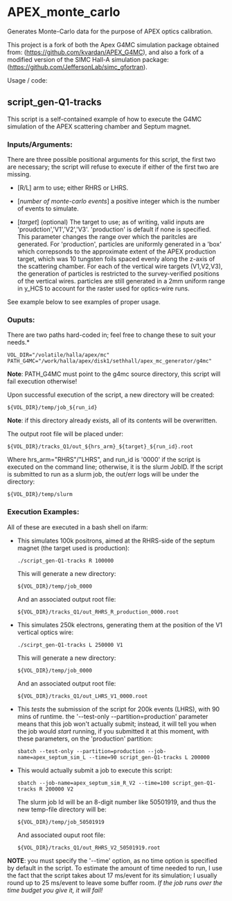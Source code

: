 # APEX_monte_carlo
Generates Monte-Carlo data for the purpose of APEX optics calibration.

This project is a fork of both the Apex G4MC simulation package obtained from: (https://github.com/kvardan/APEX_G4MC), 
and also a fork of a modified version of the SIMC Hall-A simulation package: (https://github.com/JeffersonLab/simc_gfortran). 

Usage / code: 


## script_gen-Q1-tracks 

This script is a self-contained example of how to execute the G4MC simulation of the APEX scattering chamber and Septum magnet. 

### Inputs/Arguments: 
There are three possible positional arguments for this script, the first two are necessary; the script will refuse to execute if either of the first
two are missing. 

- [R/L] arm to use; either RHRS or LHRS. 

- [_number of monte-carlo events_] a positive integer which is the number of events to simulate. 

- [_target_] (optional) The target to use; as of writing, valid inputs are 'proudction','V1','V2','V3'. 'production' is default if none is specified.   
  This parameter changes the range over which the paritcles are generated. For 'production', particles are uniformly generated in a 'box' which correpsonds 
  to the approximate extent of the APEX production target, which was 10 tungsten foils spaced evenly along the z-axis of the scattering chamber. For each 
  of the vertical wire targets (V1,V2,V3), the generation of particles is restricted to the survey-verified positions of the vertical wires. particles are
  still generated in a 2mm uniform range in y_HCS to account for the raster used for optics-wire runs. 

See example below to see examples of proper usage. 

### Ouputs:
There are two paths hard-coded in; feel free to change these to suit your needs.* 

    VOL_DIR="/volatile/halla/apex/mc" 
    PATH_G4MC="/work/halla/apex/disk1/sethhall/apex_mc_generator/g4mc"

**Note**: PATH_G4MC must point to the g4mc source directory, this script will fail execution otherwise! 

Upon successful execution of the script, a new directory will be created:  

    ${VOL_DIR}/temp/job_${run_id}
    
**Note**: if this directory already exists, all of its contents will be overwritten.     

The output root file will be placed under: 

    ${VOL_DIR}/tracks_Q1/out_${hrs_arm}_${target}_${run_id}.root

Where hrs_arm="RHRS"/"LHRS", and run_id is '0000' if the script is executed on the command line; otherwise, it is the slurm JobID. 
If the script is submitted to run as a slurm job, the out/err logs will be under the directory: 

    ${VOL_DIR}/temp/slurm

### Execution Examples: 
All of these are executed in a bash shell on ifarm: 

- This simulates 100k positrons, aimed at the RHRS-side of the septum magnet (the target used is production): 

      ./script_gen-Q1-tracks R 100000

  This will generate a new directory: 

      ${VOL_DIR}/temp/job_0000
    
  And an associated output root file:

      ${VOL_DIR}/tracks_Q1/out_RHRS_R_production_0000.root

- This simulates 250k electrons, generating them at the position of the V1 vertical optics wire: 

      ./scirpt_gen-Q1-tracks L 250000 V1

  This will generate a new directory: 

      ${VOL_DIR}/temp/job_0000
    
  And an associated output root file:

      ${VOL_DIR}/tracks_Q1/out_LHRS_V1_0000.root
    

- This _tests_ the submission of the script for 200k events (LHRS), with 90 mins of runtime. the '--test-only --partition=production' parameter
  means that this job won't actually submit; instead, it will tell you when the job would _start_ running, if you submitted it at this moment, with these 
  parameters, on the 'production' partition: 

      sbatch --test-only --partition=production --job-name=apex_septum_sim_L --time=90 script_gen-Q1-tracks L 200000

- This would actually submit a job to execute this script: 

      sbatch --job-name=apex_septum_sim_R_V2 --time=100 script_gen-Q1-tracks R 200000 V2

  The slurm job Id will be an 8-digit number like 50501919, and thus the new temp-file directory will be: 

      ${VOL_DIR}/temp/job_50501919
    
  And associated ouput root file:

      ${VOL_DIR}/tracks_Q1/out_RHRS_V2_50501919.root

**NOTE**: you must specify the '--time' option, as no time option is specified by default in the script. To estimate the amount of time needed to run, I use
the fact that the script takes about 17 ms/event for its simulation; I usually round up to 25 ms/event to leave some buffer room. _If the job runs over the
time budget you give it, it will fail!_ 



  

  